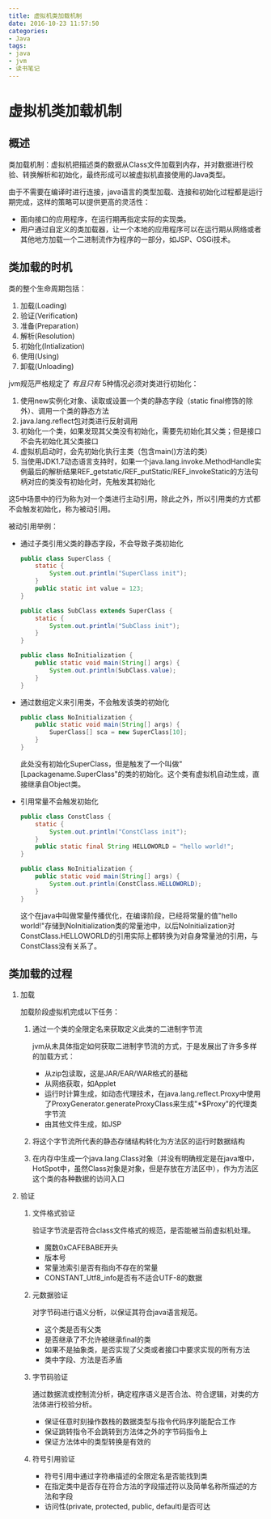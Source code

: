 ```yaml
---
title: 虚拟机类加载机制
date: 2016-10-23 11:57:50
categories: 
- Java
tags:
- java
- jvm
- 读书笔记
---
```


# 虚拟机类加载机制

## 概述

类加载机制：虚拟机把描述类的数据从Class文件加载到内存，并对数据进行校验、转换解析和初始化，最终形成可以被虚拟机直接使用的Java类型。

由于不需要在编译时进行连接，java语言的类型加载、连接和初始化过程都是运行期完成，这样的策略可以提供更高的灵活性：
* 面向接口的应用程序，在运行期再指定实际的实现类。
* 用户通过自定义的类加载器，让一个本地的应用程序可以在运行期从网络或者其他地方加载一个二进制流作为程序的一部分，如JSP、OSGi技术。

## 类加载的时机

类的整个生命周期包括：

1. 加载(Loading)
2. 验证(Verification)
3. 准备(Preparation)
4. 解析(Resolution)
5. 初始化(Intialization)
6. 使用(Using)
7. 卸载(Unloading)

jvm规范严格规定了 *有且只有* 5种情况必须对类进行初始化：

1. 使用new实例化对象、读取或设置一个类的静态字段（static final修饰的除外）、调用一个类的静态方法
2. java.lang.reflect包对类进行反射调用
3. 初始化一个类，如果发现其父类没有初始化，需要先初始化其父类；但是接口不会先初始化其父类接口
4. 虚拟机启动时，会先初始化执行主类（包含main()方法的类）
5. 当使用JDK1.7动态语言支持时，如果一个java.lang.invoke.MethodHandle实例最后的解析结果REF_getstatic/REF_putStatic/REF_invokeStatic的方法句柄对应的类没有初始化时，先触发其初始化

这5中场景中的行为称为对一个类进行主动引用，除此之外，所以引用类的方式都不会触发初始化，称为被动引用。

被动引用举例：

* 通过子类引用父类的静态字段，不会导致子类初始化

	```java
	public class SuperClass {
		static {
			System.out.println("SuperClass init");
		}
		public static int value = 123;
	}

	public class SubClass extends SuperClass {
		static {
			System.out.println("SubClass init");
		}
	}

	public class NoInitialization {
		public static void main(String[] args) {
			System.out.println(SubClass.value);
		}
	}
	```

* 通过数组定义来引用类，不会触发该类的初始化

	```java
	public class NoInitialization {
		public static void main(String[] args) {
			SuperClass[] sca = new SuperClass[10];
		}
	}
	```

	此处没有初始化SuperClass，但是触发了一个叫做"[Lpackagename.SuperClass"的类的初始化。这个类有虚拟机自动生成，直接继承自Object类。

* 引用常量不会触发初始化

	```java
	public class ConstClass {
		static {
			System.out.println("ConstClass init");
		}
		public static final String HELLOWORLD = "hello world!";
	}

	public class NoInitialization {
		public static void main(String[] args) {
			System.out.println(ConstClass.HELLOWORLD);
		}
	}
	```

	这个在java中叫做常量传播优化，在编译阶段，已经将常量的值"hello world!"存储到NoInitialization类的常量池中，以后NoInitialization对ConstClass.HELLOWORLD的引用实际上都转换为对自身常量池的引用，与ConstClass没有关系了。

## 类加载的过程

1. 加载
	
	加载阶段虚拟机完成以下任务：
	1. 通过一个类的全限定名来获取定义此类的二进制字节流

		jvm从未具体指定如何获取二进制字节流的方式，于是发展出了许多多样的加载方式：

		* 从zip包读取，这是JAR/EAR/WAR格式的基础
		* 从网络获取，如Applet
		* 运行时计算生成，如动态代理技术，在java.lang.reflect.Proxy中使用了ProxyGenerator.generateProxyClass来生成"*$Proxy"的代理类字节流
		* 由其他文件生成，如JSP

	2. 将这个字节流所代表的静态存储结构转化为方法区的运行时数据结构
	3. 在内存中生成一个java.lang.Class对象（并没有明确规定是在java堆中，HotSpot中，虽然Class对象是对象，但是存放在方法区中），作为方法区这个类的各种数据的访问入口

2. 验证

	1. 文件格式验证

		验证字节流是否符合class文件格式的规范，是否能被当前虚拟机处理。

		* 魔数0xCAFEBABE开头
		* 版本号
		* 常量池索引是否有指向不存在的常量
		* CONSTANT_Utf8_info是否有不适合UTF-8的数据

	2. 元数据验证

		对字节码进行语义分析，以保证其符合java语言规范。

		* 这个类是否有父类
		* 是否继承了不允许被继承final的类
		* 如果不是抽象类，是否实现了父类或者接口中要求实现的所有方法
		* 类中字段、方法是否矛盾

	3. 字节码验证

		通过数据流或控制流分析，确定程序语义是否合法、符合逻辑，对类的方法体进行校验分析。

		* 保证任意时刻操作数栈的数据类型与指令代码序列能配合工作
		* 保证跳转指令不会跳转到方法体之外的字节码指令上
		* 保证方法体中的类型转换是有效的

	4. 符号引用验证

		* 符号引用中通过字符串描述的全限定名是否能找到类
		* 在指定类中是否存在符合方法的字段描述符以及简单名称所描述的方法和字段
		* 访问性(private, protected, public, default)是否可达

